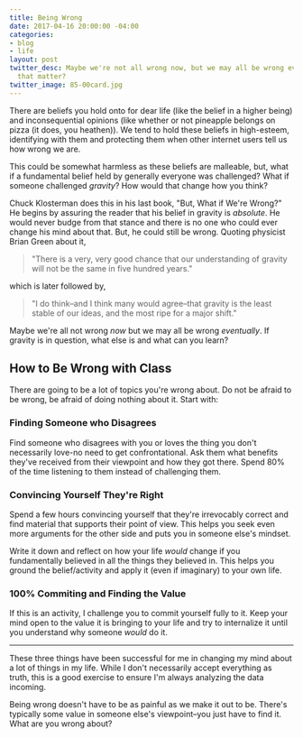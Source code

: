 ```yaml
---
title: Being Wrong
date: 2017-04-16 20:00:00 -04:00
categories:
- blog
- life
layout: post
twitter_desc: Maybe we're not all wrong now, but we may all be wrong eventually. Does
  that matter?
twitter_image: 85-00card.jpg
---
```


There are beliefs you hold onto for dear life (like the belief in a higher being) and inconsequential opinions (like whether or not pineapple belongs on pizza (it does, you heathen)). We tend to hold these beliefs in high-esteem, identifying with them and protecting them when other internet users tell us how wrong we are.

This could be somewhat harmless as these beliefs are malleable, but, what if a fundamental belief held by generally everyone was challenged? What if someone challenged _gravity_? How would that change how you think?

Chuck Klosterman does this in his last book, "But, What if We're Wrong?" He begins by assuring the reader that his belief in gravity is _absolute_. He would never budge from that stance and there is no one who could ever change his mind about that. But, he could still be wrong. Quoting physicist Brian Green about it, 

<blockquote>
    <p>"There is a very, very good chance that our understanding of gravity will not be the same in five hundred years."</p>    
</blockquote>

which is later followed by,

<blockquote>
    <p>"I do think–and I think many would agree–that gravity is the least stable of our ideas, and the most ripe for a major shift."</p>
</blockquote>

Maybe we're all not wrong _now_ but we may all be wrong _eventually_. If gravity is in question, what else is and what can you learn?

## How to Be Wrong with Class

There are going to be a lot of topics you're wrong about. Do not be afraid to be wrong, be afraid of doing nothing about it. Start with:

### Finding Someone who Disagrees

Find someone who disagrees with you or loves the thing you don't necessarily love-no need to get confrontational. Ask them what benefits they've received from their viewpoint and how they got there. Spend 80% of the time listening to them instead of challenging them.

### Convincing Yourself They're Right

Spend a few hours convincing yourself that they're irrevocably correct and find material that supports their point of view. This helps you seek even more arguments for the other side and puts you in someone else's mindset.

Write it down and reflect on how your life _would_ change if you fundamentally believed in all the things they believed in. This helps you ground the belief/activity and apply it (even if imaginary) to your own life.

### 100% Commiting and Finding the Value

If this is an activity, I challenge you to commit yourself fully to it. Keep your mind open to the value it is bringing to your life and try to internalize it until you understand why someone _would_ do it.

<hr class="small">

These three things have been successful for me in changing my mind about a lot of things in my life. While I don't necessarily accept everything as truth, this is a good exercise to ensure I'm always analyzing the data incoming.

Being wrong doesn't have to be as painful as we make it out to be. There's typically some value in someone else's viewpoint–you just have to find it. What are you wrong about?